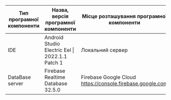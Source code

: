 | Тип програмної компоненти | Назва, версія програмної компоненти | Місце розташування програмної компоненти |
| ------------------------- | ----------------------------------- | ---------------------------------------- |
| IDE | Android Studio Electric Eel \| 2022.1.1 Patch 1 | Локальний сервер |
| DataBase server | Firebase Realtime Database 32.5.0 | Firebase Google Cloud https://console.firebase.google.com |
